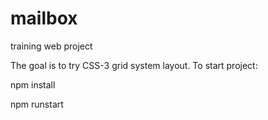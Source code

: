 # mailbox
 training web project 
 
 The goal is to try CSS-3 grid system layout.
 To start project: 
 
 npm install
 
 npm runstart
